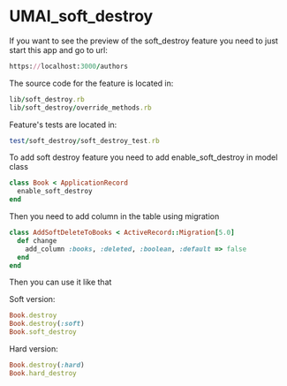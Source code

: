 # UMAI_soft_destroy

If you want to see the preview of the soft_destroy feature you need to just start this app and go to url:
```ruby
https://localhost:3000/authors
```
The source code for the feature is located in:
```ruby
lib/soft_destroy.rb
lib/soft_destroy/override_methods.rb
```
Feature's tests are located in:
```ruby
test/soft_destroy/soft_destroy_test.rb
```
To add soft destroy feature you need to add enable_soft_destroy in model class
```ruby
class Book < ApplicationRecord
  enable_soft_destroy
end
```
Then you need to add column in the table using migration
```ruby
class AddSoftDeleteToBooks < ActiveRecord::Migration[5.0]
  def change
    add_column :books, :deleted, :boolean, :default => false
  end
end
```
Then you can use it like that

Soft version:
```ruby
Book.destroy
Book.destroy(:soft)
Book.soft_destroy
```

Hard version:
```ruby
Book.destroy(:hard)
Book.hard_destroy
```
